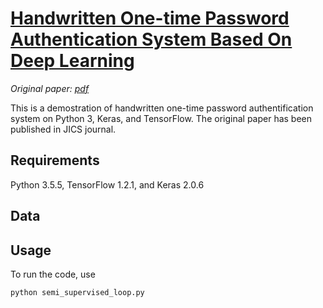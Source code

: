 # [Handwritten One-time Password Authentication System Based On Deep Learning](http://kiss.kstudy.com/thesis/thesis-view.asp?key=3660839)
*Original paper: [pdf](./paper/HandwrittenOPT_ZhunLi.pdf)*

This is a demostration of handwritten one-time password authentification system on Python 3, Keras, and TensorFlow. 
The original paper has been published in JICS journal.

## Requirements
Python 3.5.5, TensorFlow 1.2.1, and Keras 2.0.6

## Data
 

## Usage
To run the code, use

```python
python semi_supervised_loop.py
```

